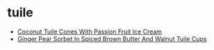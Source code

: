 # tuile

 * [Coconut Tuile Cones With Passion Fruit Ice Cream](../index/c/coconut-tuile-cones-with-passion-fruit-ice-cream-106601.json)
 * [Ginger Pear Sorbet In Spiced Brown Butter And Walnut Tuile Cups](../index/g/ginger-pear-sorbet-in-spiced-brown-butter-and-walnut-tuile-cups-356339.json)
